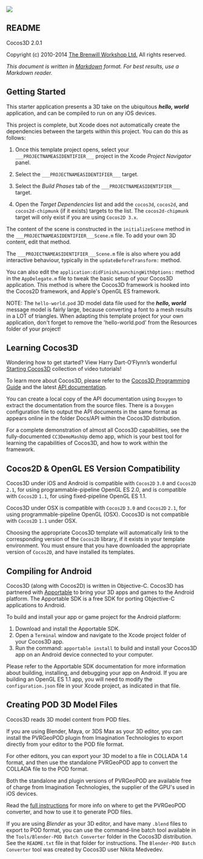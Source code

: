 <a href="http://cocos3d.org"><img src="http://cocos3d.org/images/cocos3d-Banner-150h.png" /></a>

README
----------------------

Cocos3D 2.0.1

Copyright (c) 2010-2014 [The Brenwill Workshop Ltd.](http://www.brenwill.com) All rights reserved.

*This document is written in [Markdown](http://en.wikipedia.org/wiki/Markdown) format. For best results, use a Markdown reader.*


Getting Started
---------------

This starter application presents a 3D take on the ubiquitous ***hello, world*** application,
and can be compiled to run on any iOS devices.

This project is complete, but Xcode does not automatically create the dependencies 
between the targets within this project. You can do this as follows:

1. Once this template project opens, select your `___PROJECTNAMEASIDENTIFIER___` project in the 
   Xcode *Project Navigator* panel.

2. Select the `___PROJECTNAMEASIDENTIFIER___` target.

3. Select the *Build Phases* tab of the `___PROJECTNAMEASIDENTIFIER___` target.

4. Open the *Target Dependencies* list and add the `cocos3d`, `cocos2d`, and `cocos2d-chipmunk` 
   (if it exists) targets to the list. The `cocos2d-chipmunk` target will only exist if you
   are using `Cocos2D 3.x`.

The content of the scene is constructed in the `initializeScene` method in the
`___PROJECTNAMEASIDENTIFIER___Scene.m` file. To add your own 3D content, edit that method.

The `___PROJECTNAMEASIDENTIFIER___Scene.m` file is also where you add interactive behaviour,
typically in the `updateBeforeTransform:` method.

You can also edit the `application:didFinishLaunchingWithOptions:` method in the
`AppDelegate.m` file to tweak the basic setup of your
Cocos3D application. This method is where the Cocos3D framework is hooked into the
Cocos2D framework, and Apple's OpenGL ES framework.

NOTE: The `hello-world.pod` 3D model data file used for the ***hello, world*** message model
is fairly large, because converting a font to a mesh results in a LOT of triangles.
When adapting this template project for your own application, don't forget to remove the
'hello-world.pod' from the Resources folder of your project!


Learning Cocos3D
----------------

Wondering how to get started? View Harry Dart-O’Flynn’s wonderful [Starting Cocos3D](http://www.youtube.com/playlist?list=PLU4bmVOOYXK-fV0Wt-ES5n3k8qTTyqgYu) collection of video tutorials!

To learn more about Cocos3D, please refer to the [Cocos3D Programming Guide](http://brenwill.com/2011/cocos3d-programming-guide/)
and the latest [API documentation](http://brenwill.com/docs/cocos3d/2.0.1/api/).

You can create a local copy of the API documentation using `Doxygen` to extract the documentation
from the source files. There is a `Doxygen` configuration file to output the API documents in the
same format as appears online in the folder Docs/API within the Cocos3D distribution.

For a complete demonstration of almost all Cocos3D capabilities, see the fully-documented
`CC3DemoMashUp` demo app, which is your best tool for learning the capabilities of Cocos3D,
and how to work within the framework.


Cocos2D & OpenGL ES Version Compatibility
-----------------------------------------

Cocos3D under iOS and Android is compatible with `Cocos2D` `3.0` and `Cocos2D` `2.1`, for 
using programmable-pipeline OpenGL ES 2.0, and is compatible with `Cocos2D` `1.1`, for using
fixed-pipeline OpenGL ES 1.1.

Cocos3D under OSX is compatible with `Cocos2D` `3.0` and `Cocos2D` `2.1`, for using 
programmable-pipeline OpenGL (OSX). Cocos3D is not compatible with `Cocos2D` `1.1` under OSX.

Choosing the appropriate Cocos3D template will automatically link to the corresponding version
of the `Cocos2D` library, if it exists in your template environment. You must ensure that you 
have downloaded the appropriate version of `Cocos2D`, and have installed its templates.


Compiling for Android
---------------------

Cocos3D (along with Cocos2D) is written in Objective-C. Cocos3D has partnered with 
[Apportable](http://www.apportable.com) to bring your 3D apps and games to the Android
platform. The Apportable SDK is a free SDK for porting Objective-C applications to Android.

To build and install your app or game project for the Android platform:

1. Download and install the Apportable SDK.
2. Open a `Terminal` window and navigate to the Xcode project folder of your Cocos3D app.
3. Run the command: `apportable install` to build and install your Cocos3D app on an
   Android device connected to your computer.
	
Please refer to the Apportable SDK documentation for more information about building,
installing, and debugging your app on Android. If you are building an OpenGL ES 1.1 app, 
you will need to modify the `configuration.json` file in your Xcode project, as indicated
in that file.


Creating POD 3D Model Files
---------------------------

Cocos3D reads 3D model content from POD files.

If you are using Blender, Maya, or 3DS Max as your 3D editor, you can install the PVRGeoPOD
plugin from Imagination Technologies to export directly from your editor to the POD file format.

For other editors, you can export your 3D model to a file in COLLADA 1.4 format, and then use
the standalone PVRGeoPOD app to convert the COLLADA file to the POD format.

Both the standalone and plugin versions of PVRGeoPOD are available free of charge from
Imagination Technologies, the supplier of the GPU's used in iOS devices.

Read the [full instructions](http://brenwill.com/2011/cocos3d-importing-converting-collada-to-pod/)
for more info on where to get the PVRGeoPOD converter, and how to use it to generate POD files.

If you are using *Blender* as your 3D editor, and have many `.blend` files to export to POD format,
you can use the command-line batch tool available in the `Tools/Blender-POD Batch Converter`
folder in the Cocos3D distribution. See the `README.txt` file in that folder for instructions.
The `Blender-POD Batch Converter` tool was created by Cocos3D user Nikita Medvedev.

